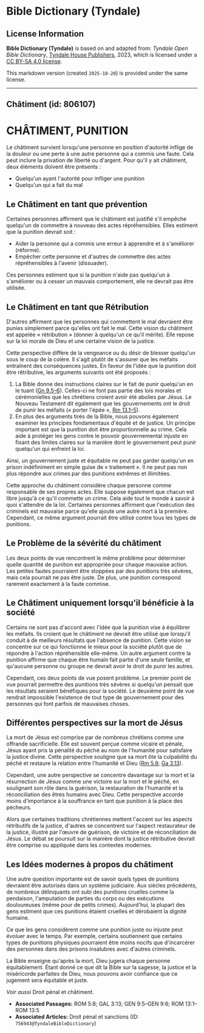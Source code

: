 # Bible Dictionary (Tyndale)

## License Information

**Bible Dictionary (Tyndale)** is based on and adapted from: _Tyndale Open Bible Dictionary_, [Tyndale House Publishers](https://tyndaleopenresources.com/), 2023, which is licensed under a [CC BY-SA 4.0 license](https://creativecommons.org/licenses/by-sa/4.0/legalcode.en).

This markdown version (created `2025-10-20`) is provided under the same license.



--------------------------------

## Châtiment (id: 806107)

CHÂTIMENT, PUNITION
===================

Le châtiment survient lorsqu'une personne en position d'autorité inflige de la douleur ou une perte à une autre personne qui a commis une faute. Cela peut inclure la privation de liberté ou d'argent. Pour qu'il y ait châtiment, deux éléments doivent être présents :

* Quelqu'un ayant l'autorité pour infliger une punition
* Quelqu'un qui a fait du mal

Le Châtiment en tant que prévention
-----------------------------------

Certaines personnes affirment que le châtiment est justifié s'il empêche quelqu'un de commettre à nouveau des actes répréhensibles. Elles estiment que la punition devrait soit :

* Aider la personne qui a commis une erreur à apprendre et à s'améliorer (réforme).
* Empêcher cette personne et d'autres de commettre des actes répréhensibles à l'avenir (dissuader).

Ces personnes estiment que si la punition n'aide pas quelqu'un à s'améliorer ou à cesser un mauvais comportement, elle ne devrait pas être utilisée.

Le Châtiment en tant que Rétribution
------------------------------------

D'autres affirment que les personnes qui commettent le mal devraient être punies simplement parce qu'elles ont fait le mal. Cette vision du châtiment est appelée « rétribution » (donner à quelqu'un ce qu'il mérite). Elle repose sur la loi morale de Dieu et une certaine vision de la justice.

Cette perspective diffère de la vengeance ou du désir de blesser quelqu'un sous le coup de la colère. Il s'agit plutôt de s'assurer que les méfaits entraînent des conséquences justes. En faveur de l'idée que la punition doit être rétributive, les arguments suivants ont été proposés :

1. La Bible donne des instructions claires sur le fait de punir quelqu'un en le tuant ([Gn 9\.5–6](https://ref.ly/Gen9:5-Gen9:6)). Celles\-ci ne font pas partie des lois morales et cérémonielles que les chrétiens croient avoir été abolies par Jésus. Le Nouveau Testament dit également que les gouvernements ont le droit de punir les méfaits (« porter l'épée », [Rm 13\.1](https://ref.ly/Rom13:1-Rom13:5)[–](https://ref.ly/Gen9:5-Gen9:6)[5](https://ref.ly/Rom13:1-Rom13:5)).
2. En plus des arguments tirés de la Bible, nous pouvons également examiner les principes fondamentaux d'équité et de justice. Un principe important est que la punition doit être proportionnelle au crime. Cela aide à protéger les gens contre le pouvoir gouvernemental injuste en fixant des limites claires sur la manière dont le gouvernement peut punir quelqu'un qui enfreint la loi. 
  
Ainsi, un gouvernement juste et équitable ne peut pas garder quelqu'un en prison indéfiniment en simple guise de « traitement ». Il ne peut pas non plus répondre aux crimes par des punitions extrêmes et illimitées.

Cette approche du châtiment considère chaque personne comme responsable de ses propres actes. Elle suppose également que chacun est libre jusqu'à ce qu'il commette un crime. Cela aide tout le monde à savoir à quoi s'attendre de la loi. Certaines personnes affirment que l'exécution des criminels est mauvaise parce qu'elle ajoute une autre mort à la première. Cependant, ce même argument pourrait être utilisé contre tous les types de punitions.

Le Problème de la sévérité du châtiment
---------------------------------------

Les deux points de vue rencontrent le même problème pour déterminer quelle quantité de punition est appropriée pour chaque mauvaise action. Les petites fautes pourraient être stoppées par des punitions très sévères, mais cela pourrait ne pas être juste. De plus, une punition correspond rarement exactement à la faute commise.

Le Châtiment uniquement lorsqu'il bénéficie à la société
--------------------------------------------------------

Certains ne sont pas d'accord avec l'idée que la punition vise à équilibrer les méfaits. Ils croient que le châtiment ne devrait être utilisé que lorsqu'il conduit à de meilleurs résultats que l'absence de punition. Cette vision se concentre sur ce qui fonctionne le mieux pour la société plutôt que de répondre à l'action répréhensible elle\-même. Un autre argument contre la punition affirme que chaque être humain fait partie d'une seule famille, et qu'aucune personne ou groupe ne devrait avoir le droit de punir les autres.

Cependant, ces deux points de vue posent problème. Le premier point de vue pourrait permettre des punitions très sévères si quelqu'un pensait que les résultats seraient bénéfiques pour la société. Le deuxième point de vue rendrait impossible l'existence de tout type de gouvernement pour des personnes qui font parfois de mauvaises choses.

Différentes perspectives sur la mort de Jésus
---------------------------------------------

La mort de Jésus est comprise par de nombreux chrétiens comme une offrande sacrificielle. Elle est souvent perçue comme vicaire et pénale, Jésus ayant pris la pénalité du péché au nom de l'humanité pour satisfaire la justice divine. Cette perspective souligne que sa mort ôte la culpabilité du péché et restaure la relation entre l'humanité et Dieu ([Rm 5\.8](https://ref.ly/Rom5:8); [Ga 3\.13](https://ref.ly/Gal3:13)).

Cependant, une autre perspective se concentre davantage sur la mort et la résurrection de Jésus comme une victoire sur la mort et le péché, en soulignant son rôle dans la guérison, la restauration de l'humanité et la réconciliation des êtres humains avec Dieu. Cette perspective accorde moins d'importance à la souffrance en tant que punition à la place des pécheurs.

Alors que certaines traditions chrétiennes mettent l'accent sur les aspects rétributifs de la justice, d'autres se concentrent sur l'aspect restaurateur de la justice, illustré par l'œuvre de guérison, de victoire et de réconciliation de Jésus. Le débat se poursuit sur la manière dont la justice rétributive devrait être comprise ou appliquée dans les contextes modernes.

Les Idées modernes à propos du châtiment
----------------------------------------

Une autre question importante est de savoir quels types de punitions devraient être autorisés dans un système judiciaire. Aux siècles précédents, de nombreux délinquants ont subi des punitions cruelles comme la pendaison, l'amputation de parties du corps ou des exécutions douloureuses (même pour de petits crimes). Aujourd'hui, la plupart des gens estiment que ces punitions étaient cruelles et dérobaient la dignité humaine.

Ce que les gens considèrent comme une punition juste ou injuste peut évoluer avec le temps. Par exemple, certains soutiennent que certains types de punitions physiques pourraient être moins nocifs que d'incarcérer des personnes dans des prisons insalubres avec d'autres criminels.

La Bible enseigne qu'après la mort, Dieu jugera chaque personne équitablement. Étant donné ce que dit la Bible sur la sagesse, la justice et la miséricorde parfaites de Dieu, nous pouvons avoir confiance que ce jugement sera équitable et juste.

*Voir aussi* Droit pénal et châtiment.

* **Associated Passages:** ROM 5:8; GAL 3:13; GEN 9:5–GEN 9:6; ROM 13:1–ROM 13:5
* **Associated Articles:** Droit pénal et sanctions (ID: `756943@TyndaleBibleDictionary`)

